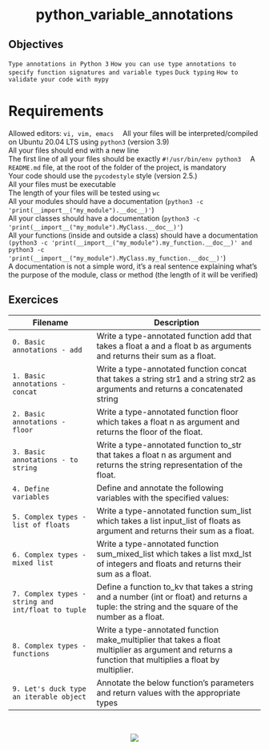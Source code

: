 
<div align= "center">
  <h1>python_variable_annotations</h1>
</div>

##  Objectives
`Type annotations in Python 3`
`How you can use type annotations to specify function signatures and variable types`
`Duck typing`
`How to validate your code with mypy`

# Requirements
Allowed editors: `vi, vim, emacs  `
All your files will be interpreted/compiled on Ubuntu 20.04 LTS using `python3` (version 3.9)  
All your files should end with a new line  
The first line of all your files should be exactly `#!/usr/bin/env python3  `
A `README.md` file, at the root of the folder of the project, is mandatory  
Your code should use the `pycodestyle` style (version 2.5.)  
All your files must be executable  
The length of your files will be tested using `wc`  
All your modules should have a documentation (`python3 -c 'print(__import__("my_module").__doc__)'`)  
All your classes should have a documentation (`python3 -c 'print(__import__("my_module").MyClass.__doc__)'`)  
All your functions (inside and outside a class) should have a documentation `(python3 -c 'print(__import__("my_module").my_function.__doc__)' and python3 -c 'print(__import__("my_module").MyClass.my_function.__doc__)'`)  
A documentation is not a simple word, it’s a real sentence explaining what’s the purpose of the module, class or method (the length of it will be verified)
## Exercices

| Filename | Description |
| -------- | ----------- |
|`0. Basic annotations - add`|Write a type-annotated function add that takes a float a and a float b as arguments and returns their sum as a float.|
|`1. Basic annotations - concat`|Write a type-annotated function concat that takes a string str1 and a string str2 as arguments and returns a concatenated string|
|`2. Basic annotations - floor`|Write a type-annotated function floor which takes a float n as argument and returns the floor of the float.|
|`3. Basic annotations - to string`|Write a type-annotated function to_str that takes a float n as argument and returns the string representation of the float.|
|`4. Define variables`|Define and annotate the following variables with the specified values:|
|`5. Complex types - list of floats`|Write a type-annotated function sum_list which takes a list input_list of floats as argument and returns their sum as a float.|
|`6. Complex types - mixed list`|Write a type-annotated function sum_mixed_list which takes a list mxd_lst of integers and floats and returns their sum as a float.|
|`7. Complex types - string and int/float to tuple`|Define a function to_kv that takes a string and a number (int or float) and returns a tuple: the string and the square of the number as a float.|
|`8. Complex types - functions`|Write a type-annotated function make_multiplier that takes a float multiplier as argument and returns a function that multiplies a float by multiplier.|
|`9. Let's duck type an iterable object`|Annotate the below function’s parameters and return values with the appropriate types|


<br>

<p align="center">
  <img src="https://i.imgur.com/J1oVLId.jpeg" name="logo Holberton"/>
</p>
